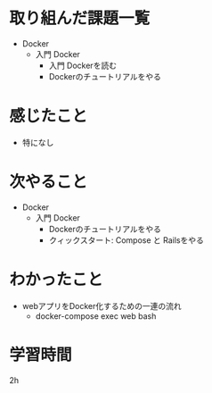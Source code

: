 # 取り組んだ課題一覧
- Docker
    - 入門 Docker
        - 入門 Dockerを読む
        - Dockerのチュートリアルをやる

# 感じたこと
- 特になし

# 次やること
- Docker
    - 入門 Docker
        - Dockerのチュートリアルをやる
        - クィックスタート: Compose と Railsをやる

# わかったこと
- webアプリをDocker化するための一連の流れ
    - docker-compose exec web bash

# 学習時間
 2h